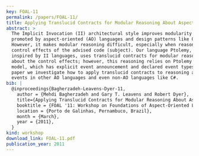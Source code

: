 ```yaml
---
key: FOAL-11
permalink: /papers/FOAL-11/
title: Applying Translucid Contracts for Modular Reasoning About Aspect and Object Oriented Events
abstract: >
  The Implicit Invocation (II) architectural style improves modularity and is
  promoted by aspect-oriented (AO) languages and design patterns like Observer.
  However, it makes modular reasoning difficult, especially when reasoning about
  control effects of the advised code (subject). Our language Ptolemy, which was
  inspired by II languages, uses translucid contracts for modular reasoning
  about the control effects; however, this reasoning relies on Ptolemy's event
  model, which has explicit event announcement and declared event types. In this
  paper we investigate how to apply translucid contracts to reasoning about
  events in other AO languages and even non-AO languages like C#.
bib: |
  @inproceedings{Bagherzadeh-Leavens-Dyer-11,
    author = {Mehdi Bagherzadeh and Gary T. Leavens and Robert Dyer},
    title={Applying Translucid Contracts for Modular Reasoning About Aspect and Object Oriented Events},
    booktitle = {FOAL '11: Workshop on Foundations of Aspect-Oriented Languages workshop},
    location = {Porto de Galinhas, Pernambuco, Brazil},
    month = {March},
    year = {2011},
  }
kind: workshop
download_link: FOAL-11.pdf
publication_year: 2011
---
```

